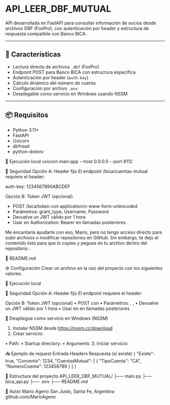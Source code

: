 # API_LEER_DBF_MUTUAL

API desarrollada en FastAPI para consultar información de socios desde archivos DBF (FoxPro), con autenticación por header y estructura de respuesta compatible con Banco BICA.

---

## 🚀 Características

- Lectura directa de archivos `.dbf` (FoxPro)
- Endpoint POST para Banco BICA con estructura específica
- Autenticación por header (`auth-key`)
- Cálculo dinámico del número de cuenta
- Configuración por archivo `.env`
- Desplegable como servicio en Windows usando NSSM

---

## 📦 Requisitos

- Python 3.11+
- FastAPI
- Uvicorn
- dbfread
- python-dotenv

🧪 Ejecución local
uvicorn main:app --host 0.0.0.0 --port 8112

🔐 Seguridad
Opción A: Header fijo
El endpoint /bica/cuentas-mutual requiere el header:

auth-key: 1234567890ABCDEF

Opción B: Token JWT (opcional)
- POST /bica/token con application/x-www-form-urlencoded
- Parámetros: grant_type, Username, Password
- Devuelve un JWT válido por 1 hora
- Usar en Authorization: Bearer <token> en llamadas posteriores

Me encantaría ayudarte con eso, Mario, pero no tengo acceso directo para subir archivos o modificar repositorios en GitHub. Sin embargo, te dejo el contenido listo para que lo copies y pegues en tu archivo  dentro del repositorio :

📄 README.md


⚙️ Configuración
Crear un archivo  en la raíz del proyecto con los siguientes valores:


🧪 Ejecución local


🔐 Seguridad
Opción A: Header fijo
El endpoint  requiere el header:

Opción B: Token JWT (opcional)
• 	POST  con 
• 	Parámetros: , , 
• 	Devuelve un JWT válido por 1 hora
• 	Usar en  en llamadas posteriores

📡 Despliegue como servicio en Windows (NSSM)
1. 	Instalar NSSM desde https://nssm.cc/download
2. 	Crear servicio:

• 	Path: 
• 	Startup directory: 
• 	Arguments: 
3. 	Iniciar servicio:


📥 Ejemplo de request
Entrada
Headers
Respuesta (si existe)
{
  "Existe": true,
  "Convenio": 1234,
  "CuentasMutual": [
    {
      "TipoCuenta": "CA",
      "NumeroCuenta": 123456789
    }
  ]
}

📁 Estructura del proyecto
API_LEER_DBF_MUTUAL/
├── main.py
├── bica_api.py
├── .env
├── README.md

🧠 Autor
Mario Ageno
San Justo, Santa Fe, Argentina
github.com/MarioAgeno
